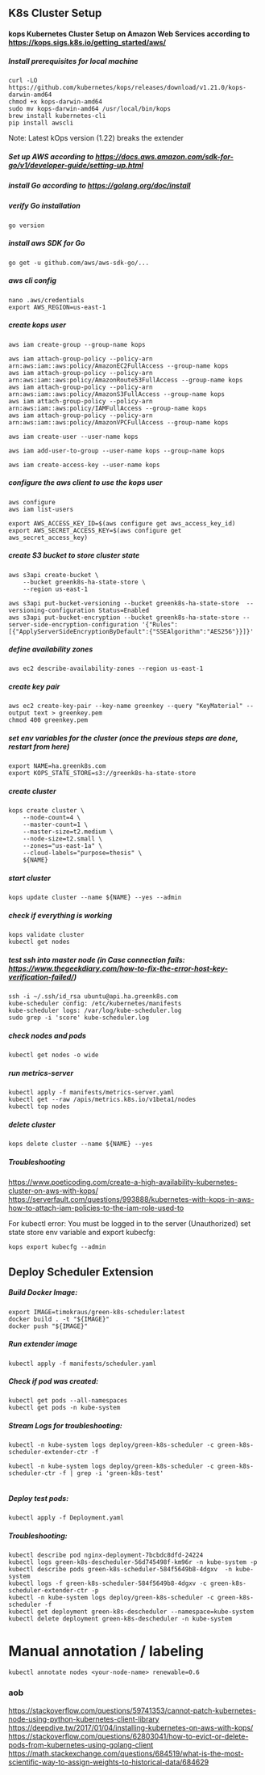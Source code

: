 ## K8s Cluster Setup 
#### kops Kubernetes Cluster Setup on Amazon Web Services according to https://kops.sigs.k8s.io/getting_started/aws/ #####

##### Install prerequisites for local machine
```
curl -LO https://github.com/kubernetes/kops/releases/download/v1.21.0/kops-darwin-amd64
chmod +x kops-darwin-amd64
sudo mv kops-darwin-amd64 /usr/local/bin/kops
brew install kubernetes-cli
pip install awscli
```
Note: Latest kOps version (1.22) breaks the extender

#####  Set up AWS according to https://docs.aws.amazon.com/sdk-for-go/v1/developer-guide/setting-up.html

#####  install Go according to https://golang.org/doc/install

#####  verify Go installation
```
go version 
```

#####  install aws SDK for Go 
```
go get -u github.com/aws/aws-sdk-go/...
```

#####  aws cli config
```
nano .aws/credentials
export AWS_REGION=us-east-1
```

#####  create kops user
```
aws iam create-group --group-name kops

aws iam attach-group-policy --policy-arn arn:aws:iam::aws:policy/AmazonEC2FullAccess --group-name kops
aws iam attach-group-policy --policy-arn arn:aws:iam::aws:policy/AmazonRoute53FullAccess --group-name kops
aws iam attach-group-policy --policy-arn arn:aws:iam::aws:policy/AmazonS3FullAccess --group-name kops
aws iam attach-group-policy --policy-arn arn:aws:iam::aws:policy/IAMFullAccess --group-name kops
aws iam attach-group-policy --policy-arn arn:aws:iam::aws:policy/AmazonVPCFullAccess --group-name kops

aws iam create-user --user-name kops

aws iam add-user-to-group --user-name kops --group-name kops

aws iam create-access-key --user-name kops
```


#####  configure the aws client to use the kops user
```
aws configure           
aws iam list-users

export AWS_ACCESS_KEY_ID=$(aws configure get aws_access_key_id)
export AWS_SECRET_ACCESS_KEY=$(aws configure get aws_secret_access_key)
```

#####  create S3 bucket to store cluster state
``` 
aws s3api create-bucket \
    --bucket greenk8s-ha-state-store \
    --region us-east-1

aws s3api put-bucket-versioning --bucket greenk8s-ha-state-store  --versioning-configuration Status=Enabled
aws s3api put-bucket-encryption --bucket greenk8s-ha-state-store --server-side-encryption-configuration '{"Rules":[{"ApplyServerSideEncryptionByDefault":{"SSEAlgorithm":"AES256"}}]}'
```

#####  define availability zones
```
aws ec2 describe-availability-zones --region us-east-1
```

#####  create key pair
```
aws ec2 create-key-pair --key-name greenkey --query "KeyMaterial" --output text > greenkey.pem
chmod 400 greenkey.pem
```

#####  set env variables for the cluster (once the previous steps are done, restart from here)
```
export NAME=ha.greenk8s.com
export KOPS_STATE_STORE=s3://greenk8s-ha-state-store
```

#####  create cluster
```
kops create cluster \
    --node-count=4 \
    --master-count=1 \
    --master-size=t2.medium \
    --node-size=t2.small \
    --zones="us-east-1a" \
    --cloud-labels="purpose=thesis" \
    ${NAME}
```

##### start cluster
```
kops update cluster --name ${NAME} --yes --admin
```

#####  check if everything is working
```
kops validate cluster 
kubectl get nodes
```

#####  test ssh into master node (in Case connection fails: https://www.thegeekdiary.com/how-to-fix-the-error-host-key-verification-failed/)
```
ssh -i ~/.ssh/id_rsa ubuntu@api.ha.greenk8s.com
kube-scheduler config: /etc/kubernetes/manifests
kube-scheduler logs: /var/log/kube-scheduler.log
sudo grep -i 'score' kube-scheduler.log
```

#####  check nodes and pods
``` 
kubectl get nodes -o wide
```

#####  run metrics-server
```
kubectl apply -f manifests/metrics-server.yaml
kubectl get --raw /apis/metrics.k8s.io/v1beta1/nodes
kubectl top nodes
```

#####  delete cluster
```
kops delete cluster --name ${NAME} --yes
```

#####  Troubleshooting 
https://www.poeticoding.com/create-a-high-availability-kubernetes-cluster-on-aws-with-kops/
https://serverfault.com/questions/993888/kubernetes-with-kops-in-aws-how-to-attach-iam-policies-to-the-iam-role-used-to

For kubectl error: You must be logged in to the server (Unauthorized) set state store env variable and export kubecfg:
```
kops export kubecfg --admin 
```

## Deploy Scheduler Extension

#####  Build Docker Image:
```
export IMAGE=timokraus/green-k8s-scheduler:latest
docker build . -t "${IMAGE}"
docker push "${IMAGE}"
```

#####  Run extender image
```
kubectl apply -f manifests/scheduler.yaml
```

#####  Check if pod was created:
```
kubectl get pods --all-namespaces 
kubectl get pods -n kube-system
```

#####  Stream Logs for troubleshooting:
```
kubectl -n kube-system logs deploy/green-k8s-scheduler -c green-k8s-scheduler-extender-ctr -f

kubectl -n kube-system logs deploy/green-k8s-scheduler -c green-k8s-scheduler-ctr -f | grep -i 'green-k8s-test'


```

#####  Deploy test pods:
```
kubectl apply -f Deployment.yaml
```

#####  Troubleshooting: 
```
kubectl describe pod nginx-deployment-7bcbdc8dfd-24224
kubectl logs green-k8s-descheduler-56d745498f-km96r -n kube-system -p
kubectl describe pods green-k8s-scheduler-584f5649b8-4dgxv  -n kube-system
kubectl logs -f green-k8s-scheduler-584f5649b8-4dgxv -c green-k8s-scheduler-extender-ctr -p
kubectl -n kube-system logs deploy/green-k8s-scheduler -c green-k8s-scheduler -f
kubectl get deployment green-k8s-descheduler --namespace=kube-system
kubectl delete deployment green-k8s-descheduler -n kube-system
```

# Manual annotation / labeling
```
kubectl annotate nodes <your-node-name> renewable=0.6
```

### aob
https://stackoverflow.com/questions/59741353/cannot-patch-kubernetes-node-using-python-kubernetes-client-library
https://deepdive.tw/2017/01/04/installing-kubernetes-on-aws-with-kops/
https://stackoverflow.com/questions/62803041/how-to-evict-or-delete-pods-from-kubernetes-using-golang-client
https://math.stackexchange.com/questions/684519/what-is-the-most-scientific-way-to-assign-weights-to-historical-data/684629
